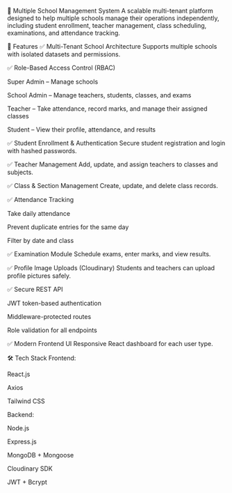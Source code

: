 🏫 Multiple School Management System
A scalable multi-tenant platform designed to help multiple schools manage their operations independently, including student enrollment, teacher management, class scheduling, examinations, and attendance tracking.

🚀 Features
✅ Multi-Tenant School Architecture
Supports multiple schools with isolated datasets and permissions.

✅ Role-Based Access Control (RBAC)

Super Admin – Manage schools

School Admin – Manage teachers, students, classes, and exams

Teacher – Take attendance, record marks, and manage their assigned classes

Student – View their profile, attendance, and results

✅ Student Enrollment & Authentication
Secure student registration and login with hashed passwords.

✅ Teacher Management
Add, update, and assign teachers to classes and subjects.

✅ Class & Section Management
Create, update, and delete class records.

✅ Attendance Tracking

Take daily attendance

Prevent duplicate entries for the same day

Filter by date and class

✅ Examination Module
Schedule exams, enter marks, and view results.

✅ Profile Image Uploads (Cloudinary)
Students and teachers can upload profile pictures safely.

✅ Secure REST API

JWT token-based authentication

Middleware-protected routes

Role validation for all endpoints

✅ Modern Frontend UI
Responsive React dashboard for each user type.

🛠️ Tech Stack
Frontend:

React.js

Axios

Tailwind CSS

Backend:

Node.js

Express.js

MongoDB + Mongoose

Cloudinary SDK

JWT + Bcrypt
